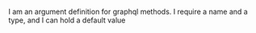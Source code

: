 I am an argument definition for graphql methods.
I require a name and a type, and I can hold a default value
